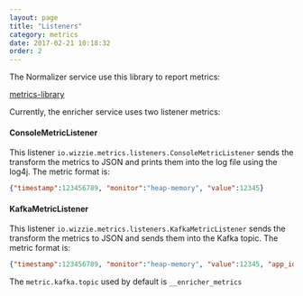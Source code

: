 ```yaml
---
layout: page
title: "Listeners"
category: metrics
date: 2017-02-21 10:18:32
order: 2
---
```


The Normalizer service use this library to report metrics:

[metrics-library](https://github.com/wizzie-io/metrics-library)

Currently, the enricher service uses two listener metrics:

#### ConsoleMetricListener

This listener `io.wizzie.metrics.listeners.ConsoleMetricListener` sends the transform the metrics to JSON and prints them into the log file using the log4j. The metric format is:
```json
{"timestamp":123456789, "monitor":"heap-memory", "value":12345}
```

#### KafkaMetricListener
This listener `io.wizzie.metrics.listeners.KafkaMetricListener` sends the transform the metrics to JSON and sends them into the Kafka topic. The metric format is:
```json
{"timestamp":123456789, "monitor":"heap-memory", "value":12345, "app_id":"MY_KAFKA_STREAMS_APP_ID"}
```

The `metric.kafka.topic` used by default is `__enricher_metrics`
